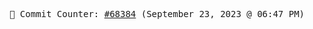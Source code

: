 <p align="center">
    <samp>
        📮 Commit Counter: <a href="https://github.com/Javascript-void0/Javascript-void0/commits/main">#68384</a> (September 23, 2023 @ 06:47 PM)
    </samp>
</p>